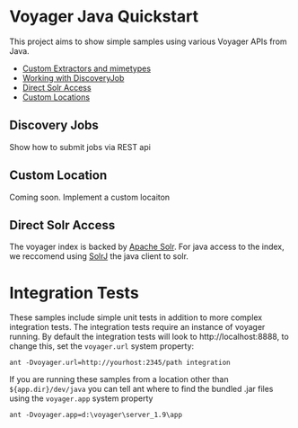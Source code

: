 Voyager Java Quickstart
========================

This project aims to show simple samples using various Voyager APIs from Java.

 * [Custom Extractors and mimetypes](docs/extractors.md)
 * [Working with DiscoveryJob](docs/discoveryjob.md)
 * [Direct Solr Access](docs/solr.md)
 * [Custom Locations](docs/locations.md)


Discovery Jobs
--------------

Show how to submit jobs via REST api



Custom Location
---------------

Coming soon.  Implement a custom locaiton



Direct Solr Access
------------------

The voyager index is backed by [Apache Solr](http://lucene.apache.org/solr/).  For java access to the 
index, we reccomend using [SolrJ](https://cwiki.apache.org/confluence/display/solr/Using+SolrJ) the java
client to solr.



Integration Tests
=================

These samples include simple unit tests in addition to more complex integration tests.  The integration 
tests require an instance of voyager running.  By default the integration tests will look to http://localhost:8888, 
to change this, set the <code>voyager.url</code> system property:

    ant -Dvoyager.url=http://yourhost:2345/path integration

If you are running these samples from a location other than <code>${app.dir}/dev/java</code> you can 
tell ant where to find the bundled .jar files using the <code>voyager.app</code> system property

    ant -Dvoyager.app=d:\voyager\server_1.9\app 
















